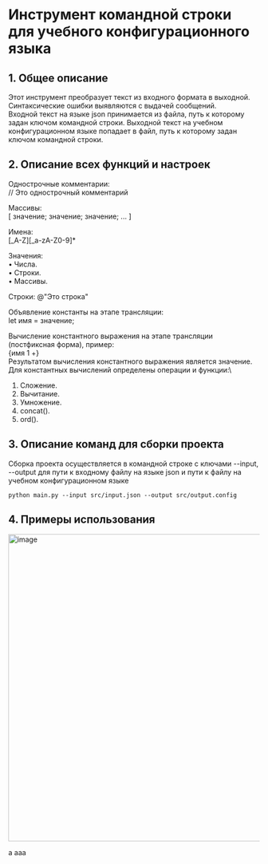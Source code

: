 # Инструмент командной строки для учебного конфигурационного языка
## 1. Общее описание
Этот инструмент преобразует текст из входного формата в выходной. Синтаксические ошибки выявляются с выдачей сообщений.\
Входной текст на языке json принимается из файла, путь к которому задан ключом командной строки. Выходной текст на учебном конфигурационном языке попадает в файл, путь к которому задан ключом командной строки.

## 2. Описание всех функций и настроек
Однострочные комментарии:\
// Это однострочный комментарий

Массивы:\
[ значение; значение; значение; ... ]

Имена:\
[_A-Z][_a-zA-Z0-9]*

Значения:\
• Числа.\
• Строки.\
• Массивы.

Строки:
@"Это строка"

Объявление константы на этапе трансляции:\
let имя = значение;

Вычисление константного выражения на этапе трансляции (постфиксная форма), пример:\
{имя 1 +}\
Результатом вычисления константного выражения является значение.\
Для константных вычислений определены операции и функции:\
1. Сложение.
2. Вычитание.
3. Умножение.
4. concat().
5. ord().

## 3. Описание команд для сборки проекта
Сборка проекта осуществляется в командной строке с ключами --input, --output для пути к входному файлу на языке json и пути к файлу на учебном конфигурационном языке
```
python main.py --input src/input.json --output src/output.config
```

## 4. Примеры использования
<img width="616" alt="image" src="https://github.com/user-attachments/assets/b0376cc9-7034-4e1c-8c03-290a9e668800">

a
aaa

